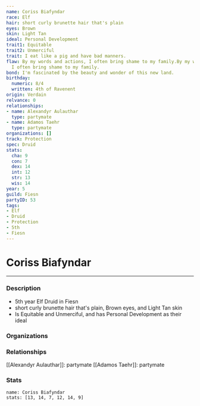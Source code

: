 ```yaml
---
name: Coriss Biafyndar
race: Elf
hair: short curly brunette hair that's plain
eyes: Brown
skin: Light Tan
ideal: Personal Development
trait1: Equitable
trait2: Unmerciful
trait: I eat like a pig and have bad manners.
flaw: By my words and actions, I often bring shame to my family.By my words and actions,
  I often bring shame to my family.
bond: I'm fascinated by the beauty and wonder of this new land.
birthday:
  numeric: 8/4
  written: 4th of Ravenent
origin: Verdain
relvance: 0
relationships:
- name: Alexandyr Aulauthar
  type: partymate
- name: Adamos Taehr
  type: partymate
organizations: []
track: Protection
spec: Druid
stats:
  cha: 9
  con: 7
  dex: 14
  int: 12
  str: 13
  wis: 14
year: 5
guild: Fiesn
partyID: 53
tags:
- Elf
- Druid
- Protection
- 5th
- Fiesn
---
```

# Coriss Biafyndar
---
### Description
- 5th year Elf Druid in Fiesn
- short curly brunette hair that's plain, Brown eyes, and Light Tan skin
- Is Equitable and Unmerciful, and has Personal Development as their ideal

### Organizations
### Relationships
[[Alexandyr Aulauthar]]: partymate
[[Adamos Taehr]]: partymate
### Stats
```statblock
name: Coriss Biafyndar
stats: [13, 14, 7, 12, 14, 9]
```